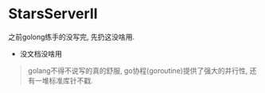 # StarsServerII
之前golong练手的没写完, 先扔这没啥用.

- 没文档没啥用
> golang不得不说写的真的舒服, go协程(goroutine)提供了强大的并行性, 还有一堆标准库针不戳.
